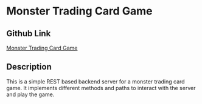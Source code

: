# Monster Trading Card Game
## Github Link
[Monster Trading Card Game](https://github.com/lkalchhauser/MTCG)

## Description
This is a simple REST based backend server for a monster trading card game.
It implements different methods and paths to interact with the server and play the game.
